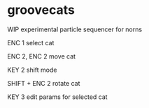 # groovecats
WIP experimental particle sequencer for norns

ENC 1 select cat

ENC 2, ENC 2 move cat

KEY  2 shift mode

SHIFT + ENC 2 rotate cat

KEY 3 edit params for selected cat


